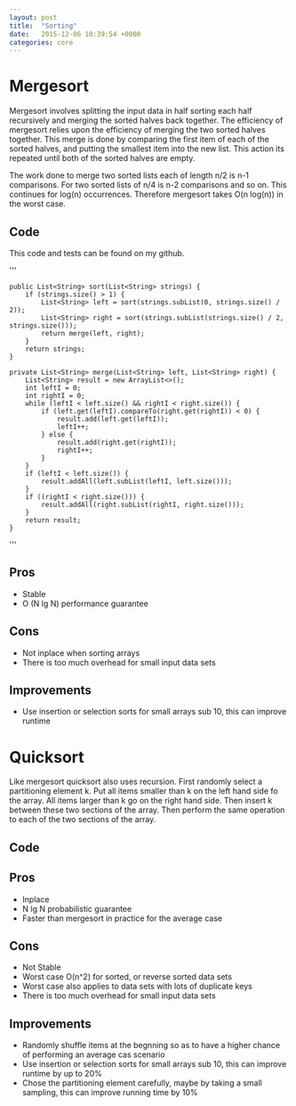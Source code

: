 ```yaml
---
layout: post
title:  "Sorting"
date:   2015-12-06 10:39:54 +0000
categories: core
---
```


# Mergesort
Mergesort involves splitting the input data in half sorting each half recursively and merging the sorted halves back
together.  The efficiency of mergesort relies upon the efficiency of merging the two sorted halves together.  This merge
is done by comparing the first item of each of the sorted halves, and putting the smallest item into the new list.  This
action its repeated until both of the sorted halves are empty.

The work done to merge two sorted lists each of length n/2 is n-1 comparisons.  For two sorted lists of n/4 is n-2 comparisons
and so on.  This continues for log(n) occurrences.  Therefore mergesort takes O(n log(n)) in the worst case.


## Code

This code and tests can be found on my github.

'''

    public List<String> sort(List<String> strings) {
        if (strings.size() > 1) {
            List<String> left = sort(strings.subList(0, strings.size() / 2));
            List<String> right = sort(strings.subList(strings.size() / 2, strings.size()));
            return merge(left, right);
        }
        return strings;
    }

    private List<String> merge(List<String> left, List<String> right) {
        List<String> result = new ArrayList<>();
        int leftI = 0;
        int rightI = 0;
        while (leftI < left.size() && rightI < right.size()) {
            if (left.get(leftI).compareTo(right.get(rightI)) < 0) {
                result.add(left.get(leftI));
                leftI++;
            } else {
                result.add(right.get(rightI));
                rightI++;
            }
        }
        if (leftI < left.size()) {
            result.addAll(left.subList(leftI, left.size()));
        }
        if ((rightI < right.size())) {
            result.addAll(right.subList(rightI, right.size()));
        }
        return result;
    }

'''

## Pros

* Stable
* O (N lg N) performance guarantee

## Cons

* Not inplace when sorting arrays
* There is too much overhead for small input data sets

## Improvements

* Use insertion or selection sorts for small arrays sub 10, this can improve runtime

# Quicksort

Like mergesort quicksort also uses recursion.  First randomly select a partitioning element k.  Put all items smaller than
k on the left hand side fo the array.  All items larger than k go on the right hand side. Then insert k between these two
sections of the array. Then perform the same operation to each of the two sections of the array.

## Code

## Pros

* Inplace
* N lg N probabilistic guarantee
* Faster than mergesort in practice for the average case

## Cons

* Not Stable
* Worst case O(n^2) for sorted, or reverse sorted data sets
* Worst case also applies to data sets with lots of duplicate keys
* There is too much overhead for small input data sets

## Improvements

* Randomly shuffle items at the begnning so as to have a higher chance of performing an average cas scenario
* Use insertion or selection sorts for small arrays sub 10, this can improve runtime by up to 20%
* Chose the partitioning element carefully, maybe by taking a small sampling, this can improve running time by 10%